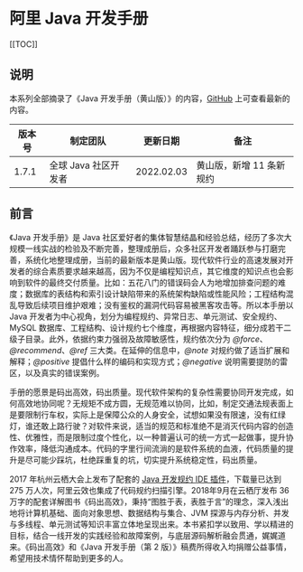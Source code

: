 # 阿里 Java 开发手册

[[TOC]]

## 说明

本系列全部摘录了《Java 开发手册（黄山版）》的内容，[GitHub](https://github.com/alibaba/p3c) 上可查看最新的内容。

| 版本号 | 制定团队             | 更新日期   | 备注                     |
| ------ | -------------------- | ---------- | ------------------------ |
| 1.7.1  | 全球 Java 社区开发者 | 2022.02.03 | 黄山版，新增 11 条新规约 |

## 前言

《Java 开发手册》是 Java 社区爱好者的集体智慧结晶和经验总结，经历了多次大规模一线实战的检验及不断完善，整理成册后，众多社区开发者踊跃参与打磨完善，系统化地整理成册，当前的最新版本是黄山版。现代软件行业的高速发展对开发者的综合素质要求越来越高，因为不仅是编程知识点，其它维度的知识点也会影响到软件的最终交付质量。比如：五花八门的错误码会人为地增加排查问题的难度；数据库的表结构和索引设计缺陷带来的系统架构缺陷或性能风险；工程结构混乱导致后续项目维护艰难；没有鉴权的漏洞代码容易被黑客攻击等。所以本手册以 Java 开发者为中心视角，划分为编程规约、异常日志、单元测试、安全规约、MySQL 数据库、工程结构、设计规约七个维度，再根据内容特征，细分成若干二级子目录。此外，依据约束力强弱及故障敏感性，规约依次分为 *@force*、*@recommend*、*@ref* 三大类。在延伸的信息中，*@note* 对规约做了适当扩展和解释；*@positive* 提倡什么样的编码和实现方式；*@negative* 说明需要提防的雷区，以及真实的错误案例。

手册的愿景是码出高效，码出质量。现代软件架构的复杂性需要协同开发完成，如何高效地协同呢？无规矩不成方圆，无规范难以协同，比如，制定交通法规表面上是要限制行车权，实际上是保障公众的人身安全，试想如果没有限速，没有红绿灯，谁还敢上路行驶？对软件来说，适当的规范和标准绝不是消灭代码内容的创造性、优雅性，而是限制过度个性化，以一种普遍认可的统一方式一起做事，提升协作效率，降低沟通成本。代码的字里行间流淌的是软件系统的血液，代码质量的提升是尽可能少踩坑，杜绝踩重复的坑，切实提升系统稳定性，码出质量。

2017 年杭州云栖大会上发布了配套的 [Java 开发规约 IDE 插件](https://github.com/alibaba/p3c)，下载量已达到 275 万人次，阿里云效也集成了代码规约扫描引擎。2018年9月在云栖厅发布 36 万字的配套详解图书《码出高效》，秉持“图胜于表，表胜于言”的理念，深入浅出地将计算机基础、面向对象思想、数据结构与集合、JVM 探源与内存分析、并发与多线程、单元测试等知识丰富立体地呈现出来。本书紧扣学以致用、学以精进的目标，结合一线开发的实践经验和故障案例，与底层源码解析融会贯通，娓娓道来。《码出高效》和《Java 开发手册（第 2 版）》稿费所得收入均捐赠公益事情，希望用技术情怀帮助到更多的人。

<!--

【强制】 |>  *@force*
【推荐】 |>  *@recommend*
【参考】 |>  *@ref*
反例： |>    - *@negative*
正例： |>    - *@positive*
说明： |>    - *@note*
推荐： |>    - *@recommend*

 -->
